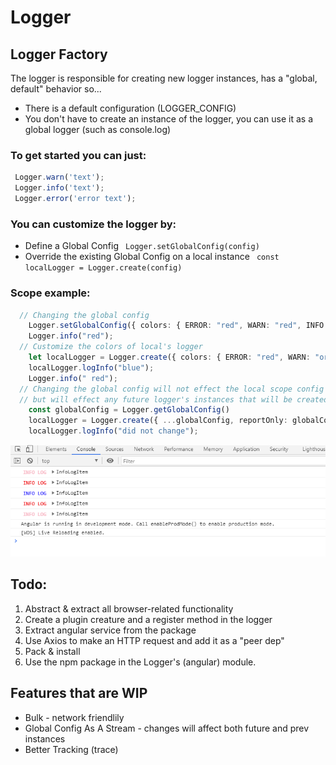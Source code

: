 # Logger

  ## Logger Factory
 The logger is responsible for creating new logger instances, has a "global, default" behavior so...
   - There is a default configuration (LOGGER_CONFIG)
   - You don't have to create an instance of the logger, you can use it as a global logger (such as console.log)
 
 ### To get started you can just: 
   ```ts
    Logger.warn('text');
    Logger.info('text');
    Logger.error('error text');
   ```

 ### You can customize the logger by:
  - Define a Global Config 
``` Logger.setGlobalConfig(config)```
  - Override the existing Global Config on a local instance 
``` const localLogger = Logger.create(config)```
### Scope example:
```ts
  // Changing the global config 
    Logger.setGlobalConfig({ colors: { ERROR: "red", WARN: "red", INFO: "red" } });
    Logger.info("red");
  // Customize the colors of local's logger 
    let localLogger = Logger.create({ colors: { ERROR: "red", WARN: "orange", INFO: "blue" } });
    localLogger.logInfo("blue");
    Logger.info(" red");
  // Changing the global config will not effect the local scope config 
  // but will effect any future logger's instances that will be created
    const globalConfig = Logger.getGlobalConfig()
    localLogger = Logger.create({ ...globalConfig, reportOnly: globalConfig.reportOnly });
    localLogger.logInfo("did not change");
```

![alt Result](/Screenshot%202021-03-03%20222140.png)

## Todo:
1.  Abstract & extract all browser-related functionality 
2.  Create a plugin creature and a register method in the logger
3.  Extract angular service from the package 
4.  Use Axios to make an HTTP request and add it as a "peer dep"
5.  Pack & install 
6.  Use the npm package in the Logger's (angular) module. 

## Features that are WIP
- Bulk - network friendlily 
- Global Config As A Stream - changes will affect both future and prev instances
- Better Tracking (trace)

